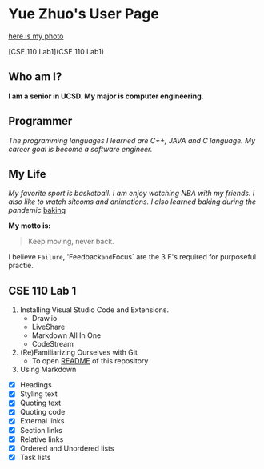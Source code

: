 # Yue Zhuo's User Page
[here is my photo](https://raw.githubusercontent.com/y1zhuo/CSE110/main/picture/YueZhuo.jpg)

[CSE 110 Lab1](CSE 110 Lab1)

## Who am I?
**I am a senior in UCSD. My major is computer engineering.**

## Programmer
*The programming languages I learned are C++, JAVA and C language. My career goal is become a software engineer.*

## My Life
*My favorite sport is basketball. I am enjoy watching NBA with my friends. I also like to watch sitcoms and animations. I also learned baking during the pandemic.*[baking](https://raw.githubusercontent.com/y1zhuo/CSE110/main/picture/baking.jpg)

**My motto is:**
> Keep moving, never back.

I believe `Failure`, 'Feedback` and `Focus` are the 3 F's required for purposeful practie.

## CSE 110 Lab 1
1. Installing Visual Studio Code and Extensions.
   - Draw.io 
   - LiveShare
   - Markdown All In One
   - CodeStream
2. (Re)Familiarizing Ourselves with Git
   - To open [README](README.md) of this repository 
4. Using Markdown
  - [x] Headings
  - [x] Styling text
  - [x] Quoting text
  - [x] Quoting code
  - [x] External links
  - [x] Section links
  - [x] Relative links
  - [x] Ordered and Unordered lists
  - [x] Task lists
